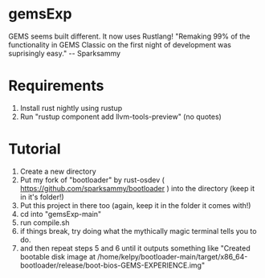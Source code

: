 # gemsExp
GEMS seems built different. It now uses Rustlang!
"Remaking 99% of the functionality in GEMS Classic on the first night of development was suprisingly easy." -- Sparksammy

# Requirements
1. Install rust nightly using rustup
2. Run "rustup component add llvm-tools-preview" (no quotes)

# Tutorial

1. Create a new directory
2. Put my fork of "bootloader" by rust-osdev ( https://github.com/sparksammy/bootloader ) into the directory (keep it in it's folder!)
3. Put this project in there too (again, keep it in the folder it comes with!)
4. cd into "gemsExp-main"
5. run compile.sh
6. if things break, try doing what the mythically magic terminal tells you to do.
7. and then repeat steps 5 and 6 until it outputs something like "Created bootable disk image at /home/kelpy/bootloader-main/target/x86_64-bootloader/release/boot-bios-GEMS-EXPERIENCE.img"
